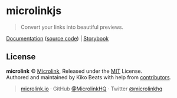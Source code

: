 # microlinkjs

> Convert your links into beautiful previews.

[Documentation](https://docs.microlink.io)
([source code](https://github.com/microlinkhq/docs)) | [Storybook](https://storybook.microlink.io)

## License

**microlink** © [Microlink](https://microlink.io), Released under the [MIT](https://github.com/microlinkhq/microlinkjs/blob/master/LICENSE.md) License.<br>
Authored and maintained by Kiko Beats with help from [contributors](https://github.com/microlinkhq/microlinkjs/contributors).

> [microlink.io](https://microlink.io) · GitHub [@MicrolinkHQ](https://github.com/microlinkhq) · Twitter [@microlinkhq](https://twitter.com/microlinkhq)
